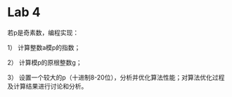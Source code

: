 # Lab 4
若p是奇素数，编程实现：

1）	计算整数a模p的指数；

2）	计算模p的原根整数g；

3）	设置一个较大的p（十进制8-20位），分析并优化算法性能；对算法优化过程及计算结果进行讨论和分析。
